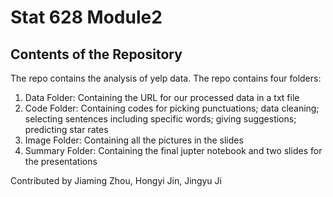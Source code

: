 # Stat 628 Module2
## Contents of the Repository
The repo contains the analysis of yelp data. The repo contains four folders:
1) Data Folder: Containing the URL for our processed data in a txt file
2) Code Folder: Containing codes for picking punctuations; data cleaning; selecting sentences including specific words; giving suggestions; predicting star rates
3) Image Folder: Containing all the pictures in the slides
4) Summary Folder: Containing the final jupter notebook and two slides for the presentations

Contributed by Jiaming Zhou, Hongyi Jin, Jingyu Ji
